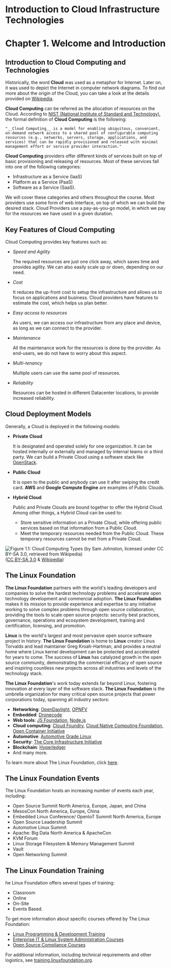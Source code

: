 Introduction to Cloud Infrastructure Technologies
=================================================

# Chapter 1. Welcome and Introduction

## Introduction to Cloud Computing and Technologies
Historically, the word __Cloud__ was used as a metaphor for Internet. Later on, it was used to depict the Internet in computer network diagrams. To find out more about the origin of the Cloud, you can take a look at the details provided on [Wikipedia][wiki].

__Cloud Computing__ can be referred as the allocation of resources on the Cloud. According to [NIST (National Institute of Standard and Technology)][nist], the formal definition of __Cloud Computing__  is the following: 

    "__Cloud Computing__ is a model for enabling ubiquitous, convenient, on-demand network access to a shared pool of configurable computing resources (e.g., networks, servers, storage, applications, and services) that can be rapidly provisioned and released with minimal management effort or service provider interaction."

__Cloud Computing__ providers offer different kinds of services built on top of basic provisioning and releasing of resources. Most of these services fall into one of the following categories: 

+ Infrastructure as a Service (IaaS)
+ Platform as a Service (PaaS) 
+ Software as a Service (SaaS). 

We will cover these categories and others throughout the course. Most providers use some form of web interface, on top of which we can build the desired stack. Cloud Providers use a pay-as-you-go model, in which we pay for the resources we have used in a given duration. 

[wiki]: https://en.wikipedia.org/wiki/Cloud_computing#Origin_of_the_term
[nist]: http://nvlpubs.nist.gov/nistpubs/Legacy/SP/nistspecialpublication800-145.pdf


## Key Features of Cloud Computing
Cloud Computing provides key features such as:

+ _Speed and Agility_

    The required resources are just one click away, which saves time and provides agility. We can also easily scale up or down, depending on our need.
+ _Cost_ 

    It reduces the up-front cost to setup the infrastructure and allows us to focus on applications and business. Cloud providers have features to estimate the cost, which helps us plan better.
+ _Easy access to resources_ 

    As users, we can access our infrastructure from any place and device, as long as we can connect to the provider.
+ _Maintenance_ 

    All the maintenance work for the resources is done by the provider. As end-users, we do not have to worry about this aspect.
+ _Multi-tenancy_ 

    Multiple users can use the same pool of resources.
+ _Reliability_ 

    Resources can be hosted in different Datacenter locations, to provide increased reliability.


## Cloud Deployment Models
Generally, a Cloud is deployed in the following models: 

+ __Private Cloud__

    It is designated and operated solely for one organization. It can be hosted internally or externally and managed by internal teams or a third party. We can build a Private Cloud using a software stack like [OpenStack][stack].

+ __Public Cloud__

    It is open to the public and anybody can use it after swiping the credit card. __AWS__ and __Google Compute Engine__ are examples of Public Clouds.

+ __Hybrid Cloud__

    Public and Private Clouds are bound together to offer the Hybrid Cloud. Among other things, a Hybrid Cloud can be used to:
    - Store sensitive information on a Private Cloud, while offering public services based on that information from a Public Cloud.
    - Meet the temporary resources needed from the Public Cloud. These temporary resources cannot be met from a Private Cloud.

![Figure 1.1: Cloud Computing Types (by Sam Johnston, licensed under CC BY-SA 3.0, retrieved from Wikipedia)][img1]([CC BY-SA 3.0][bysa] & [Wikipedia][cctype])

[img1]: https://prod-edxapp.edx-cdn.org/assets/courseware/v1/6f3bd09c6693af43ba9fe43d0ab1bb58/asset-v1:LinuxFoundationX+LFS151.x+2T2016+type@asset+block/Cloud_computing_types.svg
[stack]: https://www.openstack.org/
[bysa]: https://creativecommons.org/licenses/by-sa/3.0/
[cctype]: https://upload.wikimedia.org/wikipedia/commons/8/87/Cloud_computing_types.svg


## The Linux Foundation
__The Linux Foundation__ partners with the world's leading developers and companies to solve the hardest technology problems and accelerate open technology development and commercial adoption. __The Linux Foundation__ makes it its mission to provide experience and expertise to any initiative working to solve complex problems through open source collaboration, providing the tools to scale open source projects: security best practices, governance, operations and ecosystem development, training and certification, licensing, and promotion.

__Linux__ is the world's largest and most pervasive open source software project in history. __The Linux Foundation__ is home to __Linux__ creator Linus Torvalds and lead maintainer Greg Kroah-Hartman, and provides a neutral home where Linux kernel development can be protected and accelerated for years to come. The success of __Linux__ has catalyzed growth in the open source community, demonstrating the commercial efficacy of open source and inspiring countless new projects across all industries and levels of the technology stack.

__The Linux Foundation__'s work today extends far beyond Linux, fostering innovation at every layer of the software stack. __The Linux Foundation__ is the umbrella organization for many critical open source projects that power corporations today, spanning all industry sectors:

+ __Networking__: [OpenDaylight][dayl], [OPNFV][opnfv]
+ __Embedded__: [Dronecode][dron]
+ __Web tools__: [JS Foundation][jsfd], [Node.js][node]
+ __Cloud computing__: [Cloud Foundry][cfun], [Cloud Native Computing Foundation][cncf], [Open Container Initiative][oci]
+ __Automotive__: [Automotive Grade Linux][agl]
+ __Security__: [The Core Infrastructure Initiative][cii]
+ __Blockchain__: [Hyperledger][hl]
+ And many more.

To learn more about The Linux Foundation, click [here][lfun].

[dayl]: https://www.opendaylight.org/
[opnfv]: https://www.opnfv.org/
[dron]: https://www.dronecode.org/
[jsfd]: https://js.foundation/
[node]: https://nodejs.org/en/
[cfun]: https://www.cloudfoundry.org/
[cncf]: https://cncf.io/
[oci]: https://www.opencontainers.org/
[agl]: https://www.automotivelinux.org/
[cii]: https://www.coreinfrastructure.org/
[hl]: https://www.hyperledger.org/
[lfun]: https://www.linuxfoundation.org/


## The Linux Foundation Events
The Linux Foundation hosts an increasing number of events each year, including:

+ Open Source Summit North America, Europe, Japan, and China
+ MesosCon North America, Europe, China
+ Embedded Linux Conference/ OpenIoT Summit North America, Europe
+ Open Source Leadership Summit
+ Automotive Linux Summit
+ Apache: Big Data North America & ApacheCon
+ KVM Forum
+ Linux Storage Filesystem & Memory Management Summit
+ Vault
+ Open Networking Summit


## The Linux Foundation Training
he Linux Foundation offers several types of training:

+ Classroom
+ Online
+ On-Site
+ Events Based.

To get more information about specific courses offered by The Linux Foundation:

+ [Linux Programming & Development Training][lpdt]
+ [Enterprise IT & Linux System Administration Courses][admin]
+ [Open Source Compliance Courses][oscc]

For additional information, including technical requirements and other logistics, see [training.linuxfoundation.org][train].

[train]: http://training.linuxfoundation.org/
[lpdt]:http://training.linuxfoundation.org/linux-courses/development-training
[admin]: http://training.linuxfoundation.org/linux-courses/system-administration-training
[oscc]: http://training.linuxfoundation.org/linux-courses/open-source-compliance-courses




